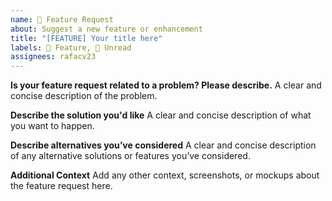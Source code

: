 ```yaml
---
name: 🚀 Feature Request
about: Suggest a new feature or enhancement
title: "[FEATURE] Your title here"
labels: 🚀 Feature, 👀 Unread
assignees: rafacv23
---
```


**Is your feature request related to a problem? Please describe.**
A clear and concise description of the problem.

**Describe the solution you'd like**
A clear and concise description of what you want to happen.

**Describe alternatives you’ve considered**
A clear and concise description of any alternative solutions or features you’ve considered.

**Additional Context**
Add any other context, screenshots, or mockups about the feature request here.

